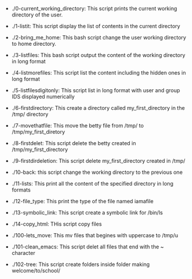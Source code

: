 * ./0-current_working_directory: This script prints the current working directory of the user.

* ./1-listit: This script display the list of contents in the current directory 

* ./2-bring_me_home: This bash script change the user working directory to home directory.

* ./3-listfiles: This bash script output the content of the working directory in long format

* ./4-listmorefiles: This script list the content including the hidden ones in long format

* ./5-listfilesdigitonly: This script list in long format with user and group IDS displayed numerically

* ./6-firstdirectory: This create a directory called my_first_directory in the /tmp/ directory

* ./7-movethatfile: This move the betty file from /tmp/ to /tmp/my_first_diretory

* ./8-firstdelet: This script delete the betty created in /tmp/my_first_directory

* ./9-firstdirdeletion: This script delete my_first_directory created in /tmp/

* ./10-back: this script change the working directory to the previous one

* ./11-lists: This print all the content of the specified directory in long formats

* ./12-file_type: This print the type of the file named iamafile

* ./13-symbolic_link: This script create a symbolic link for /bin/ls

* ./14-copy_html: THis script copy files


* ./100-lets_move: This mv files that begines with uppercase to /tmp/u

* ./101-clean_emacs: This script delet all files that end with the ~ character

* ./102-tree: This script create folders inside folder making welcome/to/school/
